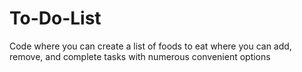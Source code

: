 # To-Do-List
Code where you can create a list of foods to eat where you can add, remove, and complete tasks with numerous convenient options
